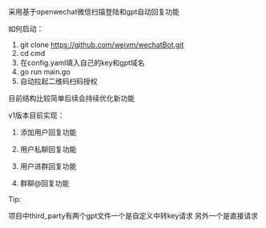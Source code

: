 采用基于openwechat微信扫描登陆和gpt自动回复功能

如何启动：
1. git clone https://github.com/weivm/wechatBot.git
2. cd cmd
3. 在config.yaml填入自己的key和gpt域名
4. go run main.go
5. 自动拉起二维码扫码授权

目前结构比较简单后续会持续优化新功能

v1版本目前实现：

1. 添加用户回复功能

2. 用户私聊回复功能

3. 用户进群回复功能

4. 群聊@回复功能

Tip:

项目中third_party有两个gpt文件一个是自定义中转key请求 另外一个是直接请求

